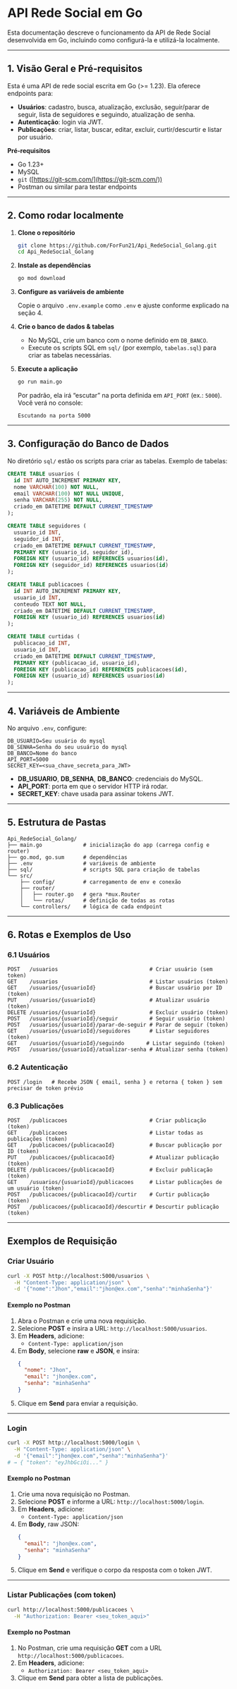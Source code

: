 # API Rede Social em Go

Esta documentação descreve o funcionamento da API de Rede Social desenvolvida em Go, incluindo como configurá-la e utilizá-la localmente.

---

## 1. Visão Geral e Pré‑requisitos

Esta é uma API de rede social escrita em Go (>= 1.23). Ela oferece endpoints para:

* **Usuários**: cadastro, busca, atualização, exclusão, seguir/parar de seguir, lista de seguidores e seguindo, atualização de senha.
* **Autenticação**: login via JWT.
* **Publicações**: criar, listar, buscar, editar, excluir, curtir/descurtir e listar por usuário.

**Pré‑requisitos**

* Go 1.23+
* MySQL
* `git` ([https://git-scm.com/](https://git-scm.com/))
* Postman ou similar para testar endpoints

---

## 2. Como rodar localmente

1. **Clone o repositório**

   ```bash
   git clone https://github.com/ForFun21/Api_RedeSocial_Golang.git
   cd Api_RedeSocial_Golang
   ```

2. **Instale as dependências**

   ```bash
   go mod download
   ```

3. **Configure as variáveis de ambiente**

   Copie o arquivo `.env.example` como `.env` e ajuste conforme explicado na seção 4.

4. **Crie o banco de dados & tabelas**

   * No MySQL, crie um banco com o nome definido em `DB_BANCO`.
   * Execute os scripts SQL em `sql/` (por exemplo, `tabelas.sql`) para criar as tabelas necessárias.

5. **Execute a aplicação**

   ```bash
   go run main.go
   ```

   Por padrão, ela irá “escutar” na porta definida em `API_PORT` (ex.: `5000`).
   Você verá no console:

   ```
   Escutando na porta 5000
   ```

---

## 3. Configuração do Banco de Dados

No diretório `sql/` estão os scripts para criar as tabelas. Exemplo de tabelas:

```sql
CREATE TABLE usuarios (
  id INT AUTO_INCREMENT PRIMARY KEY,
  nome VARCHAR(100) NOT NULL,
  email VARCHAR(100) NOT NULL UNIQUE,
  senha VARCHAR(255) NOT NULL,
  criado_em DATETIME DEFAULT CURRENT_TIMESTAMP
);

CREATE TABLE seguidores (
  usuario_id INT,
  seguidor_id INT,
  criado_em DATETIME DEFAULT CURRENT_TIMESTAMP,
  PRIMARY KEY (usuario_id, seguidor_id),
  FOREIGN KEY (usuario_id) REFERENCES usuarios(id),
  FOREIGN KEY (seguidor_id) REFERENCES usuarios(id)
);

CREATE TABLE publicacoes (
  id INT AUTO_INCREMENT PRIMARY KEY,
  usuario_id INT,
  conteudo TEXT NOT NULL,
  criado_em DATETIME DEFAULT CURRENT_TIMESTAMP,
  FOREIGN KEY (usuario_id) REFERENCES usuarios(id)
);

CREATE TABLE curtidas (
  publicacao_id INT,
  usuario_id INT,
  criado_em DATETIME DEFAULT CURRENT_TIMESTAMP,
  PRIMARY KEY (publicacao_id, usuario_id),
  FOREIGN KEY (publicacao_id) REFERENCES publicacoes(id),
  FOREIGN KEY (usuario_id) REFERENCES usuarios(id)
);
```

---

## 4. Variáveis de Ambiente

No arquivo `.env`, configure:

```dotenv
DB_USUARIO=Seu usuário do mysql
DB_SENHA=Senha do seu usuário do mysql
DB_BANCO=Nome do banco 
API_PORT=5000
SECRET_KEY=<sua_chave_secreta_para_JWT>
```

* **DB\_USUARIO**, **DB\_SENHA**, **DB\_BANCO**: credenciais do MySQL.
* **API\_PORT**: porta em que o servidor HTTP irá rodar.
* **SECRET\_KEY**: chave usada para assinar tokens JWT.

---

## 5. Estrutura de Pastas

```
Api_RedeSocial_Golang/
├── main.go             # inicialização do app (carrega config e router)
├── go.mod, go.sum      # dependências
├── .env                # variáveis de ambiente
├── sql/                # scripts SQL para criação de tabelas
└── src/
    ├── config/         # carregamento de env e conexão
    ├── router/
    │   ├── router.go   # gera *mux.Router
    │   └── rotas/      # definição de todas as rotas
    └── controllers/    # lógica de cada endpoint
```

---

## 6. Rotas e Exemplos de Uso

### 6.1 Usuários

```http
POST   /usuarios                             # Criar usuário (sem token)
GET    /usuarios                             # Listar usuários (token)
GET    /usuarios/{usuarioId}                 # Buscar usuário por ID (token)
PUT    /usuarios/{usuarioId}                 # Atualizar usuário (token)
DELETE /usuarios/{usuarioId}                 # Excluir usuário (token)
POST   /usuarios/{usuarioId}/seguir          # Seguir usuário (token)
POST   /usuarios/{usuarioId}/parar-de-seguir # Parar de seguir (token)
GET    /usuarios/{usuarioId}/seguidores      # Listar seguidores (token)
GET    /usuarios/{usuarioId}/seguindo       # Listar seguindo (token)
POST   /usuarios/{usuarioId}/atualizar-senha # Atualizar senha (token)
```

### 6.2 Autenticação

```http
POST /login   # Recebe JSON { email, senha } e retorna { token } sem precisar de token prévio
```

### 6.3 Publicações

```http
POST   /publicacoes                          # Criar publicação (token)
GET    /publicacoes                          # Listar todas as publicações (token)
GET    /publicacoes/{publicacaoId}           # Buscar publicação por ID (token)
PUT    /publicacoes/{publicacaoId}           # Atualizar publicação (token)
DELETE /publicacoes/{publicacaoId}           # Excluir publicação (token)
GET    /usuarios/{usuarioId}/publicacoes     # Listar publicações de um usuário (token)
POST   /publicacoes/{publicacaoId}/curtir    # Curtir publicação (token)
POST   /publicacoes/{publicacaoId}/descurtir # Descurtir publicação (token)
```

---

## Exemplos de Requisição

### Criar Usuário

```bash
curl -X POST http://localhost:5000/usuarios \
  -H "Content-Type: application/json" \
  -d '{"nome":"Jhon","email":"jhon@ex.com","senha":"minhaSenha"}'
```

#### Exemplo no Postman

1. Abra o Postman e crie uma nova requisição.
2. Selecione **POST** e insira a URL: `http://localhost:5000/usuarios`.
3. Em **Headers**, adicione:
   - `Content-Type: application/json`
4. Em **Body**, selecione **raw** e **JSON**, e insira:
   ```json
   {
     "nome": "Jhon",
     "email": "jhon@ex.com",
     "senha": "minhaSenha"
   }
   ```
5. Clique em **Send** para enviar a requisição.

---

### Login

```bash
curl -X POST http://localhost:5000/login \
  -H "Content-Type: application/json" \
  -d '{"email":"jhon@ex.com","senha":"minhaSenha"}'
# → { "token": "eyJhbGciOi..." }
```

#### Exemplo no Postman

1. Crie uma nova requisição no Postman.
2. Selecione **POST** e informe a URL: `http://localhost:5000/login`.
3. Em **Headers**, adicione:
   - `Content-Type: application/json`
4. Em **Body**, raw JSON:
   ```json
   {
     "email": "jhon@ex.com",
     "senha": "minhaSenha"
   }
   ```
5. Clique em **Send** e verifique o corpo da resposta com o token JWT.

---

### Listar Publicações (com token)

```bash
curl http://localhost:5000/publicacoes \
  -H "Authorization: Bearer <seu_token_aqui>"
```

#### Exemplo no Postman

1. No Postman, crie uma requisição **GET** com a URL `http://localhost:5000/publicacoes`.
2. Em **Headers**, adicione:
   - `Authorization: Bearer <seu_token_aqui>`
3. Clique em **Send** para obter a lista de publicações.

